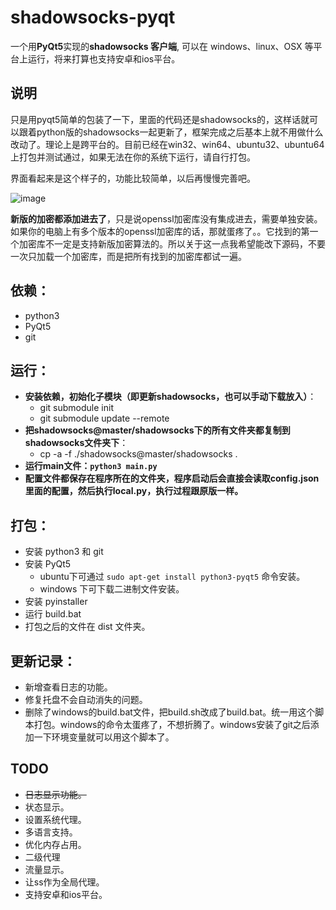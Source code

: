 # shadowsocks-pyqt
一个用**PyQt5**实现的**shadowsocks 客户端**, 可以在 windows、linux、OSX 等平台上运行，将来打算也支持安卓和ios平台。

## 说明
只是用pyqt5简单的包装了一下，里面的代码还是shadowsocks的，这样话就可以跟着python版的shadowsocks一起更新了，框架完成之后基本上就不用做什么改动了。理论上是跨平台的。目前已经在win32、win64、ubuntu32、ubuntu64上打包并测试通过，如果无法在你的系统下运行，请自行打包。

界面看起来是这个样子的，功能比较简单，以后再慢慢完善吧。

![image](https://raw.githubusercontent.com/falseen/shadowsocks-pyqt/master/test/shadowsocks-pyqt.gui-srceen.png)

**新版的加密都添加进去了**，只是说openssl加密库没有集成进去，需要单独安装。如果你的电脑上有多个版本的openssl加密库的话，那就蛋疼了。。它找到的第一个加密库不一定是支持新版加密算法的。所以关于这一点我希望能改下源码，不要一次只加载一个加密库，而是把所有找到的加密库都试一遍。

## 依赖：

* python3
* PyQt5
* git

## 运行：
* **安装依赖，初始化子模块（即更新shadowsocks，也可以手动下载放入）**：
  * git submodule init
  * git submodule update --remote
* **把shadowsocks@master/shadowsocks下的所有文件夹都复制到shadowsocks文件夹下**：
  * cp -a -f ./shadowsocks@master/shadowsocks .
* **运行main文件：`python3 main.py`**
* **配置文件都保存在程序所在的文件夹，程序启动后会直接会读取config.json里面的配置，然后执行local.py，执行过程跟原版一样。**

## 打包：

* 安装 python3 和 git
* 安装 PyQt5 
  * ubuntu下可通过 `sudo apt-get install python3-pyqt5` 命令安装。
  * windows 下可下载二进制文件安装。
* 安装 pyinstaller
* 运行 build.bat
* 打包之后的文件在 dist 文件夹。

## 更新记录：
* 新增查看日志的功能。
* 修复托盘不会自动消失的问题。
* 删除了windows的build.bat文件，把build.sh改成了build.bat。统一用这个脚本打包。windows的命令太蛋疼了，不想折腾了。windows安装了git之后添加一下环境变量就可以用这个脚本了。

## TODO
* ~~日志显示功能。~~
* 状态显示。
* 设置系统代理。
* 多语言支持。
* 优化内存占用。
* 二级代理
* 流量显示。
* 让ss作为全局代理。
* 支持安卓和ios平台。

